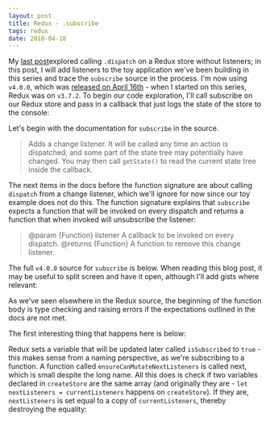 ```yaml
---
layout: post
title: Redux - .subscribe
tags: redux
date: 2018-04-18
---
```


My [last post](http://benbrostoff.github.io/2018/04/09/redux-dispatch-and-subscribe.html)explored calling `.dispatch` on a Redux store without listeners; in this post, I will add listeners to the toy application we've been building in this series and trace the `subscribe` source in the process. I'm now using `v4.0.0`, which was [released on April 16th](https://github.com/reactjs/redux/releases/tag/v4.0.0) - when I started on this series, Redux was on `v3.7.2`. To begin our code exploration, I'll call subscribe on our Redux store and pass in a callback that just logs the state of the store to the console:

<script src="https://gist.github.com/BenBrostoff/b296bda2b96040d0ec9950a7402d2fe6.js"></script>


Let's begin with the documentation for `subscribe` in the source.

> Adds a change listener. It will be called any time an action is dispatched,
and some part of the state tree may potentially have changed. You may then
call `getState()` to read the current state tree inside the callback.

The next items in the docs before the function signature are about calling `dispatch` from a change listener, which we'll ignore for now since our toy example does not do this. The function signature explains that `subscribe` expects a function that will be invoked on every dispatch and returns a function that when invoked will unsubscribe the listener:

> @param {Function} listener A callback to be invoked on every dispatch.
> @returns {Function} A function to remove this change listener.

The full `v4.0.0` source  for `subscribe` is below. When reading this blog post, it may be useful to split screen and have it open, although I'll add gists where relevant:

<script src="https://gist.github.com/BenBrostoff/226d5e7ea1c4ebe1c8b8293ea29ee795.js"></script>

As we've seen elsewhere in the Redux source, the beginning of the function body is type checking and raising errors if the expectations outlined in the docs are not met.

The first interesting thing that happens here is below:

Redux sets a variable that will be updated later called `isSubscribed` to `true` - this makes sense from a naming perspective, as we're subscribing to a function. A function called `ensureCanMutateNextListeners` is called next, which is small despite the long name. All this does is check if two variables declared in `createStore` are the same array (and originally they are - `let nextListeners = currentListeners` happens on `createStore`). If they are, `nextListeners` is set equal to a copy of `currentListeners`, thereby destroying the equality:

<script src="https://gist.github.com/BenBrostoff/994b547071145785093b0f1970485df6.js"></script>